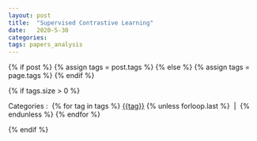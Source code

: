 ```yaml
---
layout: post
title:  "Supervised Contrastive Learning"
date:   2020-5-30
categories: 
tags: papers_analysis
---
```


<!-- <link href="https://fonts.googleapis.com/css?family=Prompt&display=swap" rel="stylesheet"> -->
<!-- <link rel="stylesheet" href="{{'/assets/css/style_font.css'}}" /> -->
<link rel="stylesheet" href="{{'/assets/css/style_categories.css'}}" />

{% if post %}
    {% assign tags = post.tags %}
{% else %}
    {% assign tags = page.tags %}
{% endif %}

{% if tags.size > 0 %}
<div class="post-tags catlinks">
  
  <a>Categories</a> :&nbsp;
  {% for tag in tags %}
  <a href="{{site.baseurl}}/tag/{{tag|slugize}}">{{tag}}</a>
  {% unless forloop.last %} &nbsp;| &nbsp;{% endunless %}
  {% endfor %}
</div>
{% endif %}

